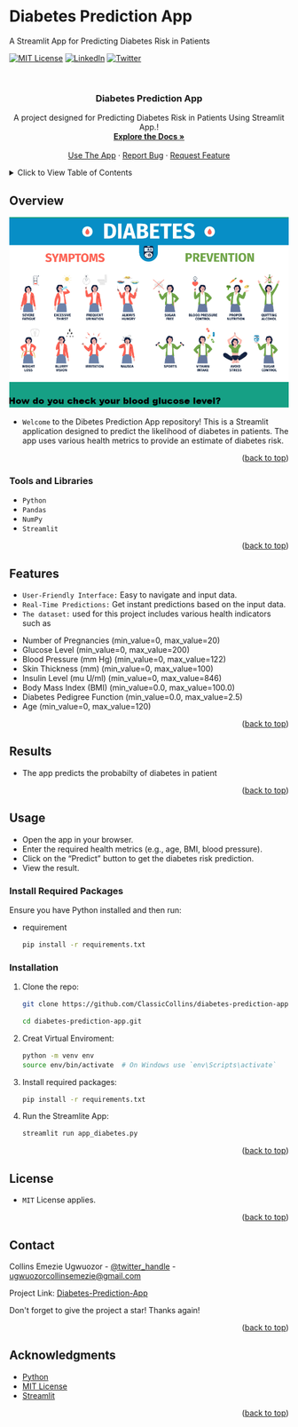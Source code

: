 # Diabetes Prediction App
A Streamlit App for Predicting Diabetes Risk in Patients
<!-- Improved compatibility of back to top link: See: https://github.com/ClassicCollins/diabetes-prediction-app/back2top -->
<a id="readme-top"></a>
<!--
*** Thanks for checking out diabetes-prediction-app project. 
*** Thanks for checking out my project!
-->



<!-- PROJECT SHIELDS -->
<!--
*** I'm using markdown "reference style" links for readability.
*** Reference links are enclosed in brackets [ ] instead of parentheses ( ).
*** See the bottom of this document for the declaration of the reference variables
*** for stars-url, forks-url, etc.
*** https://www.markdownguide.org/basic-syntax/#reference-style-links 
-->
[![MIT License][license-shield]][license-url]
[![LinkedIn][linkedin-shield]][linkedin-url]
[![Twitter][twitter-shield]][twitter-url]

<!-- PROJECT LOGO -->
<br />
<div align="center">
  
  </a>

<h3 align="center">Diabetes Prediction App</h3>

  <p align="center">
    A project designed for Predicting Diabetes Risk in Patients Using Streamlit App.!
    <br />
    <a href="https://github.com/ClassicCollins/diabetes-prediction-app"><strong>Explore the Docs »</strong></a>
    <br />
    <br />
    <a href="https://collins-diabetes-prediction.streamlit.app/">Use The App</a>
    ·
    <a href="https://github.com/ClassicCollins/heart-disease-prediction/blob/classic/.github/ISSUE_TEMPLATE/bug-report---.md">Report Bug</a>
    ·
    <a href="https://github.com/ClassicCollins/heart-disease-prediction/blob/classic/.github/ISSUE_TEMPLATE/feature-request-form---.md">Request Feature</a>
  </p>
</div>


<!-- TABLE OF CONTENTS -->
<details>
  <summary>Click to View Table of Contents</summary>
  <ol>
    <li>
      <a href="#overview">Overview</a>
      <ul>
        <li><a href="#project-Goal">Project Goal</a></li>
        <li><a href="#tools-and-libraries">Tools and Libraries</a></li>
        <li><a href="#features">Features</a></li>
        <li><a href="#results">Results</a></li>
      </ul>
    </li>
    <li>
      <a href="#usage">Usage</a>
      <ul>
        <li><a href="#Required-Packages">Required Packages</a></li>
        <li><a href="#installation">Installation</a></li>
      </ul>
    </li>
    <li><a href="#license">License</a></li>
    <li><a href="#contact">Contact</a></li>
    <li><a href="#acknowledgments">Acknowledgments</a></li>
  </ol>
</details>



<!-- ABOUT THE PROJECT -->
## Overview

[![Product Name Screen Shot][product-screenshot]](https://collins-diabetes-prediction.streamlit.app)

* `Welcome` to the Dibetes Prediction App repository! This is a Streamlit application designed to predict the likelihood of diabetes in patients. The app uses various health metrics to provide an estimate of diabetes risk.

<p align="right">(<a href="#readme-top">back to top</a>)</p>


### Tools and Libraries

* `Python`
* `Pandas`
* `NumPy`
* `Streamlit`

<p align="right">(<a href="#readme-top">back to top</a>)</p>

<!-- FEATURES -->
## Features
* `User-Friendly Interface:` Easy to navigate and input data.
* `Real-Time Predictions:` Get instant predictions based on the input data.
* `The dataset:` used for this project includes various health indicators such as
- Number of Pregnancies      (min_value=0, max_value=20)     
- Glucose Level              (min_value=0, max_value=200)
- Blood Pressure (mm Hg)     (min_value=0, max_value=122)
- Skin Thickness (mm)        (min_value=0, max_value=100)
- Insulin Level (mu U/ml)    (min_value=0, max_value=846)
- Body Mass Index (BMI)      (min_value=0.0, max_value=100.0)
- Diabetes Pedigree Function (min_value=0.0, max_value=2.5)
- Age                        (min_value=0, max_value=120)


<p align="right">(<a href="#readme-top">back to top</a>)</p>

<!-- RESULTS -->
## Results
* The app predicts the probabilty of diabetes in patient
  
<p align="right">(<a href="#readme-top">back to top</a>)</p>

<!-- GETTING STARTED -->
## Usage

* Open the app in your browser.
* Enter the required health metrics (e.g., age, BMI, blood pressure).
* Click on the “Predict” button to get the diabetes risk prediction.
* View the result.

### Install Required Packages

Ensure you have Python installed and then run:
* requirement
  ```sh
  pip install -r requirements.txt
  ```

### Installation

1. Clone the repo:
   ```sh
   git clone https://github.com/ClassicCollins/diabetes-prediction-app.git
   ```
   ```sh
   cd diabetes-prediction-app.git
   ```
2. Creat Virtual Enviroment:  
   ```sh
   python -m venv env
   source env/bin/activate  # On Windows use `env\Scripts\activate`
   ``` 
3. Install required packages:
   ```sh
   pip install -r requirements.txt
   ```
4. Run the Streamlite App:
   ```sh
   streamlit run app_diabetes.py
   ```
   
<p align="right">(<a href="#readme-top">back to top</a>)</p>

<!-- LICENCE -->
## License
* `MIT` License applies.
  
<p align="right">(<a href="#readme-top">back to top</a>)</p>

<!-- CONTACT -->
## Contact

Collins Emezie Ugwuozor - [@twitter_handle](https://x.com/ClassicCollins2) - ugwuozorcollinsemezie@gmail.com

Project Link: [Diabetes-Prediction-App](https://collins-diabetes-prediction.streamlit.app)

Don't forget to give the project a star! Thanks again!

<p align="right">(<a href="#readme-top">back to top</a>)</p>



<!-- ACKNOWLEDGMENTS -->
## Acknowledgments

* [Python](https://www.python.org)
* [MIT License](https://opensource.org/license/mit)
* [Streamlit](https://streamlit.io/)

<p align="right">(<a href="#readme-top">back to top</a>)</p>


<!-- MARKDOWN LINKS & IMAGES -->
<!-- https://www.markdownguide.org/basic-syntax/#reference-style-links -->
[twitter-shield]: https://img.shields.io/badge/-Twitter-black.svg?style=for-the-badge&logo=x&colorB=555
[twitter-url]: https://x.com/ClassicCollins2
[issues-shield]: https://img.shields.io/github/issues/ClassicCollins/heart-disease-prediction.svg?style=for-the-badge
[issues-url]: https://github.com/ClassicCollins/heart-disease-prediction/issues
[license-shield]: https://img.shields.io/github/license/ClassicCollins/heart-disease-prediction.svg?style=for-the-badge
[license-url]: https://github.com/ClassicCollins/heart-disease-prediction/blob/master/LICENSE.txt
[linkedin-shield]: https://img.shields.io/badge/-LinkedIn-white.svg?style=for-the-badge&logo=linkedin&colorB=blue
[linkedin-url]: https://linkedin.com/in/collins-ugwuozor
[product-screenshot]: image/screenshot.png
